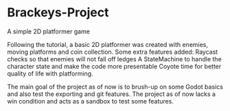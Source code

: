# Brackeys-Project
 A simple 2D platformer game

Following the tutorial, a basic 2D platformer was created with enemies, moving platforms and coin collection.
Some extra features added:
	Raycast checks so that enemies will not fall off ledges
	A StateMachine to handle the character state and make the code more presentable
	Coyote time for better quality of life with platforming.

The main goal of the project as of now is to brush-up on some Godot basics and also test the exporting and git features.
The project as of now lacks a win condition and acts as a sandbox to test some features.
